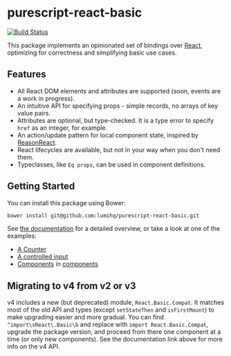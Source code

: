 # purescript-react-basic

[![Build Status](https://travis-ci.org/lumihq/purescript-react-basic.svg?branch=master)](https://travis-ci.org/lumihq/purescript-react-basic)

This package implements an opinionated set of bindings over [React](https://reactjs.org), optimizing for correctness and simplifying basic use cases.

## Features

- All React DOM elements and attributes are supported (soon, events are a work in progress).
- An intuitive API for specifying props - simple records, no arrays of key value pairs.
- Attributes are optional, but type-checked. It is a type error to specify `href` as an integer, for example.
- An action/update pattern for local component state, inspired by [ReasonReact](https://reasonml.github.io/reason-react/).
- React lifecycles are available, but not in your way when you don't need them.
- Typeclasses, like `Eq props`, can be used in component definitions.

## Getting Started

You can install this package using Bower:

```sh
bower install git@github.com:lumihq/purescript-react-basic.git
```

See [the documentation](https://pursuit.purescript.org/packages/purescript-react-basic/docs/React.Basic) for a detailed overview, or take a look at one of the examples:

- [A Counter](./examples/counter/src/Counter.purs)
- [A controlled input](./examples/controlled-input/src/ControlledInput.purs)
- [Components](./examples/component/src/ToggleButton.purs) in [components](./examples/component/src/Container.purs)

## Migrating to v4 from v2 or v3

v4 includes a new (but deprecated) module, `React.Basic.Compat`. It matches most of the old API and types (except `setStateThen` and `isFirstMount`) to make upgrading easier and more gradual. You can find `^import\sReact\.Basic\b` and replace with `import React.Basic.Compat`, upgrade the package version, and proceed from there one component at a time (or only new components). See the documentation link above for more info on the v4 API.
